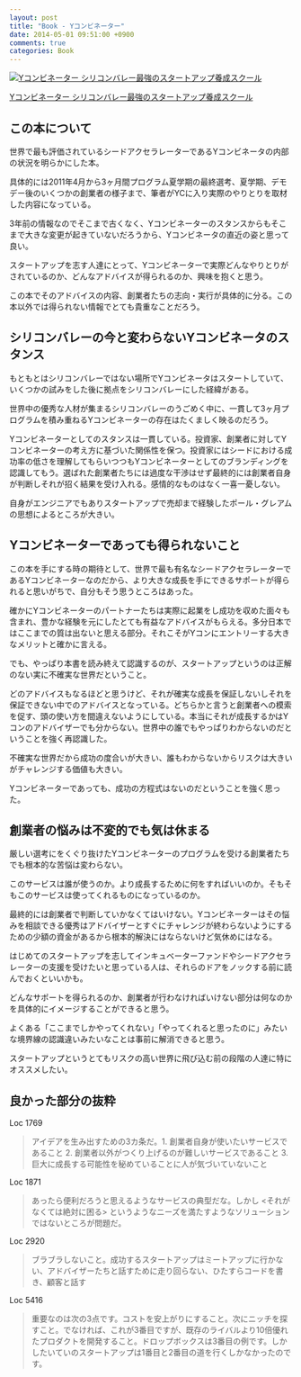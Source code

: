 ```yaml
---
layout: post
title: "Book - Yコンビネーター"
date: 2014-05-01 09:51:00 +0900
comments: true
categories: Book
---
```


<a href="http://www.amazon.co.jp/exec/obidos/ASIN/4822249468/dsea-22/ref=nosim/" rel="nofollow" target="_blank"><img src="http://ecx.images-amazon.com/images/I/41u9RLdwuIL._SY500_.jpg" style="border: none;" alt="Yコンビネーター シリコンバレー最強のスタートアップ養成スクール" /></a>

<a href="http://www.amazon.co.jp/exec/obidos/ASIN/4822249468/dsea-22/ref=nosim/" rel="nofollow" target="_blank">Yコンビネーター シリコンバレー最強のスタートアップ養成スクール</a>

## この本について

世界で最も評価されているシードアクセラレーターであるYコンビネータの内部の状況を明らかにした本。

具体的には2011年4月から3ヶ月間プログラム夏学期の最終選考、夏学期、デモデー後のいくつかの創業者の様子まで、筆者がYCに入り実際のやりとりを取材した内容になっている。

3年前の情報なのでそこまで古くなく、Yコンビネーターのスタンスからもそこまで大きな変更が起きていないだろうから、Yコンビネータの直近の姿と思って良い。

スタートアップを志す人達にとって、Yコンビネーターで実際どんなやりとりがされているのか、どんなアドバイスが得られるのか、興味を抱くと思う。

この本でそのアドバイスの内容、創業者たちの志向・実行が具体的に分る。この本以外では得られない情報でとても貴重なことだろう。

## シリコンバレーの今と変わらないYコンビネータのスタンス

もともとはシリコンバレーではない場所でYコンビネータはスタートしていて、いくつかの試みをした後に拠点をシリコンバレーにした経緯がある。

世界中の優秀な人材が集まるシリコンバレーのうごめく中に、一貫して3ヶ月プログラムを積み重ねるYコンビネーターの存在はたくましく映るのだろう。

Yコンビネーターとしてのスタンスは一貫している。投資家、創業者に対してYコンビネーターの考え方に基づいた関係性を保つ。投資家にはシードにおける成功率の低さを理解してもらいつつもYコンビネーターとしてのブランディングを認識してもう。選ばれた創業者たちには過度な干渉はせず最終的には創業者自身が判断しそれが招く結果を受け入れる。感情的なものはなく一喜一憂しない。

自身がエンジニアでもありスタートアップで売却まで経験したポール・グレアムの思想によるところが大きい。

## Yコンビネーターであっても得られないこと

この本を手にする時の期待として、世界で最も有名なシードアクセラレーターであるYコンビネーターなのだから、より大きな成長を手にできるサポートが得られると思いがちで、自分もそう思うところはあった。

確かにYコンビネーターのパートナーたちは実際に起業をし成功を収めた面々も含まれ、豊かな経験を元にしたとても有益なアドバイスがもらえる。多分日本ではここまでの質は出ないと思える部分。それこそがYコンにエントリーする大きなメリットと確かに言える。

でも、やっぱり本書を読み終えて認識するのが、スタートアップというのは正解のない実に不確実な世界だということ。

どのアドバイスもなるほどと思うけど、それが確実な成長を保証しないしそれを保証できない中でのアドバイスとなっている。どちらかと言うと創業者への模索を促す、頭の使い方を間違えないようにしている。本当にそれが成長するかはYコンのアドバイザーでも分からない。世界中の誰でもやっぱりわからないのだということを強く再認識した。

不確実な世界だから成功の度合いが大きい、誰もわからないからリスクは大きいがチャレンジする価値も大きい。

Yコンビネーターであっても、成功の方程式はないのだということを強く思った。

## 創業者の悩みは不変的でも気は休まる

厳しい選考にをくぐり抜けたYコンビネーターのプログラムを受ける創業者たちでも根本的な苦悩は変わらない。

このサービスは誰が使うのか。より成長するために何をすればいいのか。そもそもこのサービスは使ってくれるものになっているのか。

最終的には創業者で判断していかなくてはいけない。Yコンビネーターはその悩みを相談できる優秀はアドバイザーとすぐにチャレンジが終わらないようにするための少額の資金があるから根本的解決にはならないけど気休めにはなる。

はじめてのスタートアップを志してインキュベーターファンドやシードアクセラレーターの支援を受けたいと思っている人は、それらのドアをノックする前に読んでおくといいかも。

どんなサポートを得られるのか、創業者が行わなければいけない部分は何なのかを具体的にイメージすることができると思う。

よくある「ここまでしかやってくれない」「やってくれると思ったのに」みたいな境界線の認識違いみたいなことは事前に解消できると思う。

スタートアップというとてもリスクの高い世界に飛び込む前の段階の人達に特にオススメしたい。

## 良かった部分の抜粋

Loc 1769
> アイデアを生み出すための3カ条だ。1. 創業者自身が使いたいサービスであること 2. 創業者以外がつくり上げるのが難しいサービスであること 3. 巨大に成長する可能性を秘めていることに人が気づいていないこと

Loc 1871
> あったら便利だろうと思えるようなサービスの典型だな。しかし <それがなくては絶対に困る> というようなニーズを満たすようなソリューションではないところが問題だ。

Loc 2920
> ブラブラしないこと。成功するスタートアップはミートアップに行かない、アドバイザーたちと話すために走り回らない、ひたすらコードを書き、顧客と話す

Loc 5416
> 重要なのは次の3点です。コストを安上がりにすること。次にニッチを探すこと。でなければ、これが3番目ですが、既存のライバルより10倍優れたプロダクトを開発すること。ドロップボックスは3番目の例です。しかしたいていのスタートアップは1番目と2番目の道を行くしかなかったのです。
